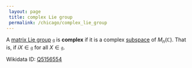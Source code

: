 ```yaml
---
 layout: page
 title: complex Lie group
 permalink: /chicago/complex_lie_group
---
```

A [matrix Lie group](https://defsmath.github.io/DefsMath/matrix_Lie_group) $\mathfrak g$ is **complex** if it is a complex [subspace](https://defsmath.github.io/DefsMath/vector_subspace) of $M_n(\mathbb C)$. That is, if $iX\in \mathfrak g$ for all $X\in \mathfrak g$. 

Wikidata ID: [Q5156554](https://www.wikidata.org/wiki/Q5156554)